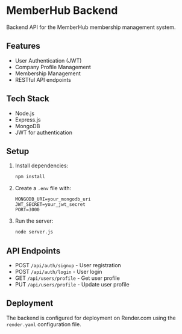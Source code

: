 # MemberHub Backend

Backend API for the MemberHub membership management system.

## Features

- User Authentication (JWT)
- Company Profile Management
- Membership Management
- RESTful API endpoints

## Tech Stack

- Node.js
- Express.js
- MongoDB
- JWT for authentication

## Setup

1. Install dependencies:
   ```bash
   npm install
   ```

2. Create a `.env` file with:
   ```
   MONGODB_URI=your_mongodb_uri
   JWT_SECRET=your_jwt_secret
   PORT=3000
   ```

3. Run the server:
   ```bash
   node server.js
   ```

## API Endpoints

- POST `/api/auth/signup` - User registration
- POST `/api/auth/login` - User login
- GET `/api/users/profile` - Get user profile
- PUT `/api/users/profile` - Update user profile

## Deployment

The backend is configured for deployment on Render.com using the `render.yaml` configuration file.
